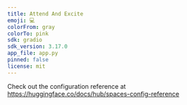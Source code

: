 ```yaml
---
title: Attend And Excite
emoji: 💻
colorFrom: gray
colorTo: pink
sdk: gradio
sdk_version: 3.17.0
app_file: app.py
pinned: false
license: mit
---
```


Check out the configuration reference at https://huggingface.co/docs/hub/spaces-config-reference
